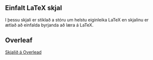 ## Einfalt LaTeX skjal
I þessu skjali er stiklað a stóru um helstu eiginleika LaTeX en skjalinu er ætlað að einfalda byrjanda að læra á LaTeX.

## Overleaf
[Skjalið á Overlead](https://www.overleaf.com/read/dvrtvbgfgvsg)

